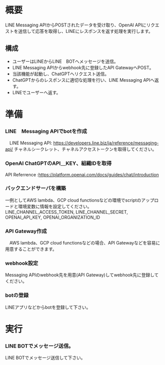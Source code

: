 # 概要
LINE Messaging APIからPOSTされたデータを受け取り、OpenAI APIにリクエストを送信して応答を取得し、LINEにレスポンスを返す処理を実行します。

## 構成
* ユーザーはLINEからLINE　BOTへメッセージを送信。
* LINE Messaging APIからwebhook先に登録したAPI GatewayへPOST。
* 当該機能が起動し、ChatGPTへリクエスト送信。
* ChatGPTからのレスポンスに適切な処理を行い、LINE Messaging APIへ返す。
* LINEでユーザーへ返す。

# 準備
### LINE　Messaging APIでbotを作成
　LINE Messaging API: https://developers.line.biz/ja/reference/messaging-api/
チャネルシークレット、チャネルアクセストークンを取得してください。

### OpenAI ChatGPTのAPI＿KEY、組織IDを取得
API Referrence :https://platform.openai.com/docs/guides/chat/introduction

### バックエンドサーバを構築
一例としてAWS lambda、GCP cloud functionsなどの環境でscriptのアップロードと環境変数に情報を設定してください。
 LINE_CHANNEL_ACCESS_TOKEN,
 LINE_CHANNEL_SECRET,
 OPENAI_API_KEY,
 OPENAI_ORGANIZATION_ID
 
### API Gateway作成
　AWS lambda、GCP cloud functionsなどの場合、API Gatewayなどを容易に用意することができます。

### webhook設定
Messaging APIのwebhook先を用意(API Gateway)してwebhook先に登録してください。

### botの登録
LINEアプリなどからbotを登録して下さい。

# 実行
### LINE BOTでメッセージ送信。
LINE BOTでメッセージ送信して下さい。
